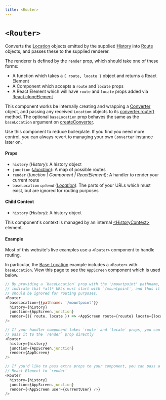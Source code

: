 ```yaml
---
title: <Router>
---
```


# `<Router>`

Converts the [Location](/docs/api/junctions/Location) objects emitted by the supplied [History](https://github.com/mjackson/history#properties) into [Route](/docs/api/junctions/Route) objects, and passes these to the supplied renderer.

The renderer is defined by the `render` prop, which should take one of these forms:

- A function which takes a `{ route, locate }` object and returns a React Element
- A Component which accepts a `route` and `locate` props
- A React Element which will have `route` and `locate` props added via [React.cloneElement](https://facebook.github.io/react/docs/react-api.html#cloneelement)

This component works be internally creating and wrapping a [Converter](/docs/api/junctions/Converter) object, and passing any received `Location` objects to its [converter.route()](/docs/api/junctions/Converter#routelocation) method. The optional `baseLocation` prop behaves the same as the `baseLocation` argument on [createConverter](/docs/api/junctions/createConverter).

Use this component to reduce boilerplate. If you find you need more control, you can always revert to managing your own `Converter` instance later on.

#### Props

* `history` (*History*): A history object
* `junction` (*[Junction](/docs/api/junctions/Junction)*): A map of possible routes
* `render` (*function | Component | ReactElement*): A handler to render your current route
* `baseLocation` *<small>optional</small>* (*[Location](/docs/api/junctions/Location)*): The parts of your URLs which must exist, but are ignored for routing purposes

#### Child Context

* `history` (*History*): A history object

This component's context is managed by an internal [&lt;HistoryContext&gt;](HistoryContext) element.

#### Example

Most of this website's live examples use a `<Router>` component to handle routing.

In particular, the [Base Location](/examples/BaseLocation) example includes a `<Router>` with `baseLocation`. View this page to see the `AppScreen` component which is used below.

```js
// By providing a `baseLocation` prop with the '/mountpoint' pathname, we
// indicate that *all* URLs must start with `/mountpoint', and thus it
// should be ignored for routing purposes.
<Router
  baseLocation={{pathname: '/mountpoint'}}
  history={history}
  junction={AppScreen.junction}
  render={({ route, locate }) => <AppScreen route={rouute} locate={locate} />}
/>

// If your handler component takes `route` and `locate` props, you can
// pass it to the `render` prop directly
<Router
  history={history}
  junction={AppScreen.junction}
  render={AppScreen}
/>

// If you'd like to pass extra props to your component, you can pass a
// React Element to `render`
<Router
  history={history}
  junction={AppScreen.junction}
  render={<AppScreen user={currentUser} />}
/>
```
